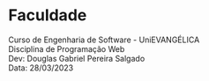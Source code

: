 # Faculdade
Curso de Engenharia de Software - UniEVANGÉLICA <br>
Disciplina de Programação Web <br>
Dev: Douglas Gabriel Pereira Salgado <br>
Data: 28/03/2023 <br>
